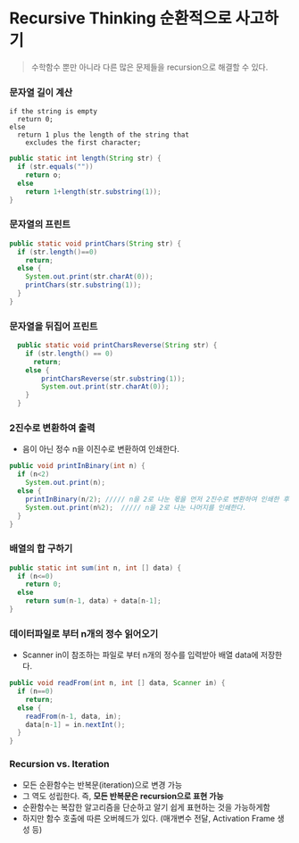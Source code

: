 # Recursive Thinking 순환적으로 사고하기
>수학함수 뿐만 아니라 다른 많은 문제들을 recursion으로 해결할 수 있다.

### 문자열 길이 계산
~~~
if the string is empty
  return 0;
else
  return 1 plus the length of the string that
    excludes the first character;
~~~
~~~java
public static int length(String str) {
  if (str.equals(""))
    return o;
  else
    return 1+length(str.substring(1));
}
~~~

### 문자열의 프린트
~~~java
public static void printChars(String str) {
  if (str.length()==0)
    return;
  else {
    System.out.print(str.charAt(0));
    printChars(str.substring(1));
  }
}
~~~

### 문자열을 뒤집어 프린트
~~~java
  public static void printCharsReverse(String str) {
    if (str.length() == 0)
      return;
    else {
        printCharsReverse(str.substring(1));
        System.out.print(str.charAt(0));
    }
  }
~~~

### 2진수로 변환하여 출력
- 음이 아닌 정수 n을 이진수로 변환하여 인쇄한다.
~~~java
public void printInBinary(int n) {
  if (n<2)
    System.out.print(n);
  else {
    printInBinary(n/2); ///// n을 2로 나눈 몫을 먼저 2진수로 변환하여 인쇄한 후
    System.out.print(n%2);  ///// n을 2로 나눈 나머지를 인쇄한다.
  }
}
~~~

### 배열의 합 구하기
~~~java
public static int sum(int n, int [] data) {
  if (n<=0)
    return 0;
  else
    return sum(n-1, data) + data[n-1];
}
~~~

### 데이터파일로 부터 n개의 정수 읽어오기
- Scanner in이 참조하는 파일로 부터 n개의 정수를 입력받아 배열 data에 저장한다.
~~~java
public void readFrom(int n, int [] data, Scanner in) {
  if (n==0)
    return;
  else {
    readFrom(n-1, data, in);
    data[n-1] = in.nextInt();
  }
}
~~~

### Recursion vs. Iteration
- 모든 순환함수는 반복문(iteration)으로 변경 가능
- 그 역도 성립한다. 즉, **모든 반복문은 recursion으로 표현 가능**
- 순환함수는 복잡한 알고리즘을 단순하고 알기 쉽게 표현하는 것을 가능하게함
- 하지만 함수 호출에 따른 오버헤드가 있다. (매개변수 전달, Activation Frame 생성 등)

